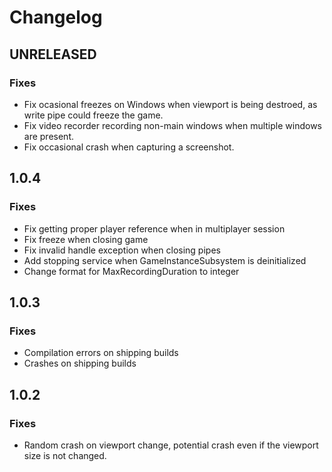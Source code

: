 # Changelog

## UNRELEASED

### Fixes

- Fix ocasional freezes on Windows when viewport is being destroed, as write pipe could freeze the game.
- Fix video recorder recording non-main windows when multiple windows are present.
- Fix occasional crash when capturing a screenshot.

## 1.0.4

### Fixes

- Fix getting proper player reference when in multiplayer session
- Fix freeze when closing game
- Fix invalid handle exception when closing pipes
- Add stopping service when GameInstanceSubsystem is deinitialized
- Change format for MaxRecordingDuration to integer

## 1.0.3

### Fixes

- Compilation errors on shipping builds
- Crashes on shipping builds

## 1.0.2

### Fixes

- Random crash on viewport change, potential crash even if the viewport size is not changed.